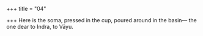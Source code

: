 +++
title = "04"

+++
Here is the soma, pressed in the cup, poured around in the basin— the one dear to Indra, to Vāyu.